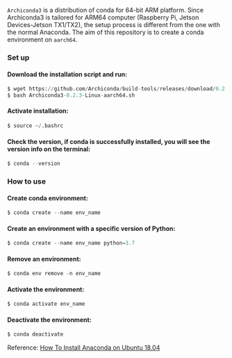 
`Archiconda3` is a distribution of conda for 64-bit ARM platform. 
Since Archiconda3 is tailored for ARM64 computer (Raspberry Pi, Jetson Devices-Jetson TX1/TX2), the setup process is different from the one with the normal Anaconda.
The aim of this repository is to create a conda environment on `aarch64`.

### Set up

#### Download the installation script and run:
```python
$ wget https://github.com/Archiconda/build-tools/releases/download/0.2.3/Archiconda3-0.2.3-Linux-aarch64.sh
$ bash Archiconda3-0.2.3-Linux-aarch64.sh
```


#### Activate installation:
```python
$ source ~/.bashrc
```

#### Check the version, if conda is successfully installed, you will see the version info on the terminal:
```python
$ conda --version
```
### How to use

#### Create conda environment:
```python
$ conda create --name env_name
```


#### Create an environment with a specific version of Python:
```python
$ conda create --name env_name python=3.7
```

#### Remove an environment:
```python
$ conda env remove -n env_name
```

#### Activate the environment:
```python
$ conda activate env_name
```

#### Deactivate the environment:
```python
$ conda deactivate
```

Reference: [How To Install Anaconda on Ubuntu 18.04](https://www.digitalocean.com/community/tutorials/how-to-install-anaconda-on-ubuntu-18-04-quickstart)
